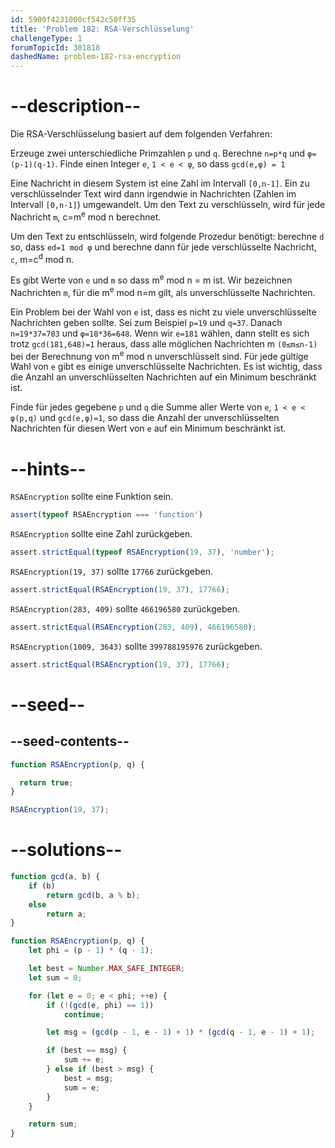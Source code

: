 ```yaml
---
id: 5900f4231000cf542c50ff35
title: 'Problem 182: RSA-Verschlüsselung'
challengeType: 1
forumTopicId: 301818
dashedName: problem-182-rsa-encryption
---
```


# --description--

Die RSA-Verschlüsselung basiert auf dem folgenden Verfahren:

Erzeuge zwei unterschiedliche Primzahlen `p` und `q`. Berechne `n=p*q` und `φ=(p-1)(q-1)`. Finde einen Integer `e`, `1 < e < φ`, so dass `gcd(e,φ) = 1`

Eine Nachricht in diesem System ist eine Zahl im Intervall `[0,n-1]`. Ein zu verschlüsselnder Text wird dann irgendwie in Nachrichten (Zahlen im Intervall `[0,n-1]`) umgewandelt. Um den Text zu verschlüsseln, wird für jede Nachricht `m`, c=m<sup>e</sup> mod n berechnet.

Um den Text zu entschlüsseln, wird folgende Prozedur benötigt: berechne `d` so, dass `ed=1 mod φ` und berechne dann für jede verschlüsselte Nachricht, `c`, m=c<sup>d</sup> mod n.

Es gibt Werte von `e` und `m` so dass m<sup>e</sup> mod n = m ist. Wir bezeichnen Nachrichten `m`, für die m<sup>e</sup> mod n=m gilt, als unverschlüsselte Nachrichten.

Ein Problem bei der Wahl von `e` ist, dass es nicht zu viele unverschlüsselte Nachrichten geben sollte. Sei zum Beispiel `p=19` und `q=37`. Danach `n=19*37=703` und `φ=18*36=648`. Wenn wir `e=181` wählen, dann stellt es sich trotz `gcd(181,648)=1` heraus, dass alle möglichen Nachrichten m `(0≤m≤n-1)` bei der Berechnung von m<sup>e</sup> mod n unverschlüsselt sind. Für jede gültige Wahl von `e` gibt es einige unverschlüsselte Nachrichten. Es ist wichtig, dass die Anzahl an unverschlüsselten Nachrichten auf ein Minimum beschränkt ist.

Finde für jedes gegebene `p` und `q` die Summe aller Werte von `e`, `1 < e < φ(p,q)` und `gcd(e,φ)=1`, so dass die Anzahl der unverschlüsselten Nachrichten für diesen Wert von `e` auf ein Minimum beschränkt ist.

# --hints--

`RSAEncryption` sollte eine Funktion sein.

```js
assert(typeof RSAEncryption === 'function')
```

`RSAEncryption` sollte eine Zahl zurückgeben.

```js
assert.strictEqual(typeof RSAEncryption(19, 37), 'number');
```

`RSAEncryption(19, 37)` sollte `17766` zurückgeben.

```js
assert.strictEqual(RSAEncryption(19, 37), 17766);
```

`RSAEncryption(283, 409)` sollte `466196580` zurückgeben.

```js
assert.strictEqual(RSAEncryption(283, 409), 466196580);
```

`RSAEncryption(1009, 3643)` sollte `399788195976` zurückgeben.

```js
assert.strictEqual(RSAEncryption(19, 37), 17766);
```

# --seed--

## --seed-contents--

```js
function RSAEncryption(p, q) {

  return true;
}

RSAEncryption(19, 37);
```

# --solutions--

```js
function gcd(a, b) {
    if (b)
        return gcd(b, a % b);
    else
        return a;
}

function RSAEncryption(p, q) {
    let phi = (p - 1) * (q - 1);

    let best = Number.MAX_SAFE_INTEGER;
    let sum = 0;

    for (let e = 0; e < phi; ++e) {
        if (!(gcd(e, phi) == 1))
            continue;

        let msg = (gcd(p - 1, e - 1) + 1) * (gcd(q - 1, e - 1) + 1);

        if (best == msg) {
            sum += e;
        } else if (best > msg) {
            best = msg;
            sum = e;
        }
    }

    return sum;
}
```

